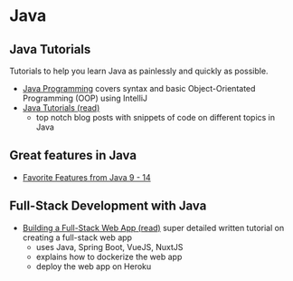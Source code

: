 # Java

## Java Tutorials
Tutorials to help you learn Java as painlessly and quickly as possible.
- [Java Programming](https://testautomationu.applitools.com/java-programming-course/) covers syntax and basic Object-Orientated Programming (OOP) using IntelliJ
- [Java Tutorials (read)](https://careerkarma.com/blog/java-tutorials/)
  - top notch blog posts with snippets of code on different topics in Java

## Great features in Java
- [Favorite Features from Java 9 - 14](https://www.youtube.com/watch?v=bGGBr9NuKog)

## Full-Stack Development with Java
- [Building a Full-Stack Web App (read)](https://milanwittpohl.com/projects/tutorials/Full-Stack-Web-App/) super detailed written tutorial on creating a full-stack web app
  - uses Java, Spring Boot, VueJS, NuxtJS
  - explains how to dockerize the web app
  - deploy the web app on Heroku

